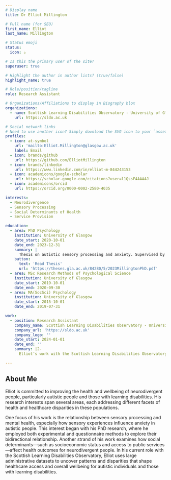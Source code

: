 ```yaml
---
# Display name
title: Dr Elliot Millington

# Full name (for SEO)
first_name: Elliot
last_name: Millington

# Status emoji
status:
  icon: ☕️

# Is this the primary user of the site?
superuser: true

# Highlight the author in author lists? (true/false)
highlight_name: true

# Role/position/tagline
role: Research Assistant

# Organizations/Affiliations to display in Biography blox
organizations:
  - name: Scottish Learning Disabilities Observatory - University of Glasgow
    url: https://sldo.ac.uk

# Social network links
# Need to use another icon? Simply download the SVG icon to your `assets/media/icons/` folder.
profiles:
  - icon: at-symbol
    url: 'mailto:Elliot.Millington@glasgow.ac.uk'
    label: Email
  - icon: brands/github
    url: https://github.com/ElliotMillington
  - icon: brands/linkedin
    url: https://www.linkedin.com/in/elliot-m-844243153
  - icon: academicons/google-scholar
    url: https://scholar.google.com/citations?user=l1QssF4AAAAJ
  - icon: academicons/orcid
    url: https://orcid.org/0000-0002-2580-4035

interests:
  - Neurodivergence
  - Sensory Processing
  - Social Determinants of Health
  - Service Provision

education:
  - area: PhD Psychology
    institution: University of Glasgow
    date_start: 2020-10-01
    date_end: 2023-12-31
    summary: |
      Thesis on autistic sensory processing and anxiety. Supervised by [Dr David Simmons](https://www.gla.ac.uk/schools/psychologyneuroscience/staff/davidsimmons/) and Prof Neil McDonnell(https://www.gla.ac.uk/schools/humanities/staff/neilmcdonnell/).
    button:
      text: 'Read Thesis'
      url: 'https://theses.gla.ac.uk/84280/5/2023MillingtonPhD.pdf'
  - area: MSc Research Methods of Psychological Science
    institution: University of Glasgow
    date_start: 2019-10-01
    date_end: 2020-09-30
  - area: MA(SocSci) Psychology
    institution: University of Glasgow
    date_start: 2015-10-01
    date_end: 2019-07-31

work:
  - position: Research Assistant
    company_name: Scottish Learning Disabilities Observatory - University of Glasgow
    company_url: 'https://sldo.ac.uk'
    company_logo: ''
    date_start: 2024-01-01
    date_end: ''
    summary: |2-
      Elliot’s work with the Scottish Learning Disabilities Observatory focuses on analysing large administrative datasets to examine how social determinants, such as socioeconomic status and access to public services, impact health outcomes and healthcare access for autistic people and people with learning disabilities. Through this research, he aims to identify and address disparities that contribute to health inequalities in these communities.

---
```


## About Me

Elliot is committed to improving the health and wellbeing of neurodivergent people, particularly autistic people and those with learning disabilities. His research interests span several areas, each addressing different facets of health and healthcare disparities in these populations.

One focus of his work is the relationship between sensory processing and mental health, especially how sensory experiences influence anxiety in autistic people. This interest began with his PhD research, where he employed both experimental and questionnaire methods to explore their bidirectional relationship. Another strand of his work examines how social determinants—such as socioeconomic status and access to public services—affect health outcomes for neurodivergent people. In his current role with the Scottish Learning Disabilities Observatory, Elliot uses large administrative datasets to uncover patterns and disparities that shape healthcare access and overall wellbeing for autistic individuals and those with learning disabilities.
